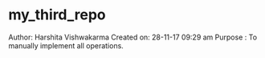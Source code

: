 # my_third_repo
Author: Harshita Vishwakarma
Created on: 28-11-17 09:29 am
Purpose : To manually implement all operations.
